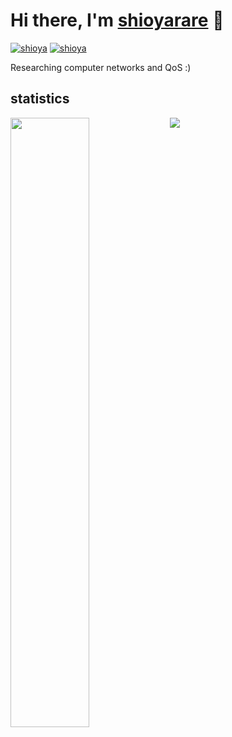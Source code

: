 
# Hi there, I'm [shioyarare](https://shioyarare.github.io/portfolio) 👋

[![shioya](https://img.shields.io/endpoint?url=https%3A%2F%2Fatcoder-badges.now.sh%2Fapi%2Fatcoder%2Fjson%2Fshioya)](https://atcoder.jp/users/shioya)
[![shioya](https://img.shields.io/endpoint?url=https%3A%2F%2Fatcoder-badges.now.sh%2Fapi%2Fcodeforces%2Fjson%2Fshioya)](https://codeforces.com/profile/shioya)

Researching computer networks and QoS :)
<!--
## contacts
<div align="center">
</div>
-->
## statistics
<a href="https://github.com/shioyarare">
  <img width="50%" align="left" src="https://github-readme-stats.vercel.app/api?username=shioyarare&hide=issues&show_icons=true&theme=graywhite" />
</a>
<a href="https://github.com/shioyarare">
  <img widtrh="50%" align="left" src="https://github-readme-stats.vercel.app/api/top-langs/?username=shioyarare&layout=compact&theme=graywhite" />
</a>

<!--
**shioyarare/shioyarare** is a ✨ _special_ ✨ repository because its `README.md` (this file) appears on your GitHub profile.

Here are some ideas to get you started:

- 🔭 I’m currently working on ...
- 🌱 I’m currently learning ...
- 👯 I’m looking to collaborate on ...
- 🤔 I’m looking for help with ...
- 💬 Ask me about ...
- 📫 How to reach me: ...
- 😄 Pronouns: ...
- ⚡ Fun fact: ...
-->
